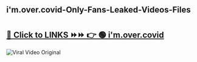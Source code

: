
 ## i'm.over.covid-Only-Fans-Leaked-Videos-Files

# <h2><a href="https://mediaupload.pro?i'm.over.covid">🔗 Click to LINKS ⏩⏩ 👉 🟢 i'm.over.covid </a></h2>

<a href="https://mediaupload.pro?i'm.over.covid" rel="nofollow" data-target="animated-image.originalLink"><img src="https://i.ibb.co.com/xMMVF88/686577567.gif" alt="Viral Video Original" style="max-width: 100%; display: inline-block;" data-target="animated-image.originalImage"></a>